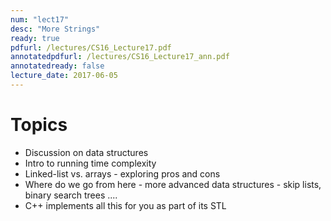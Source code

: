```yaml
---
num: "lect17"
desc: "More Strings"
ready: true
pdfurl: /lectures/CS16_Lecture17.pdf
annotatedpdfurl: /lectures/CS16_Lecture17_ann.pdf
annotatedready: false
lecture_date: 2017-06-05
---
```


# Topics

* Discussion on data structures
* Intro to running time complexity
* Linked-list vs. arrays - exploring pros and cons 
* Where do we go from here - more advanced data structures - skip lists, binary search trees ....
* C++ implements all this for you as part of its STL

